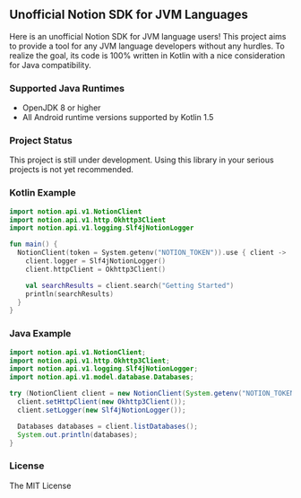 ## Unofficial Notion SDK for JVM Languages

Here is an unofficial Notion SDK for JVM language users!
This project aims to provide a tool for any JVM language developers without any hurdles. To realize the goal, its code is 100% written in Kotlin with a nice consideration for Java compatibility.

### Supported Java Runtimes

* OpenJDK 8 or higher
* All Android runtime versions supported by Kotlin 1.5

### Project Status

This project is still under development. Using this library in your serious projects is not yet recommended.

### Kotlin Example

```kotlin
import notion.api.v1.NotionClient
import notion.api.v1.http.Okhttp3Client
import notion.api.v1.logging.Slf4jNotionLogger

fun main() {
  NotionClient(token = System.getenv("NOTION_TOKEN")).use { client ->
    client.logger = Slf4jNotionLogger()
    client.httpClient = Okhttp3Client()

    val searchResults = client.search("Getting Started")
    println(searchResults)
  }
}
```

### Java Example

```java
import notion.api.v1.NotionClient;
import notion.api.v1.http.Okhttp3Client;
import notion.api.v1.logging.Slf4jNotionLogger;
import notion.api.v1.model.database.Databases;

try (NotionClient client = new NotionClient(System.getenv("NOTION_TOKEN"))) {
  client.setHttpClient(new Okhttp3Client());
  client.setLogger(new Slf4jNotionLogger());

  Databases databases = client.listDatabases();
  System.out.println(databases);
}
```

### License

The MIT License
